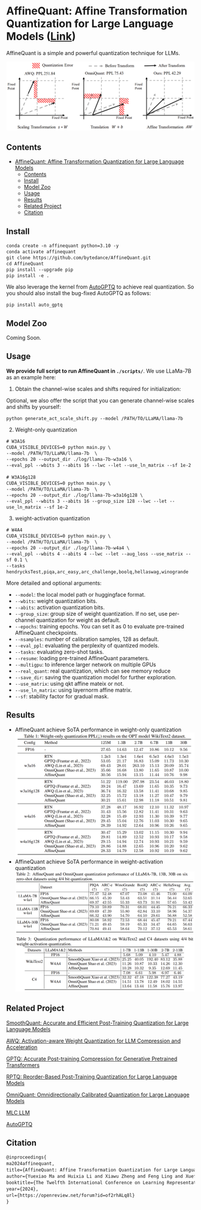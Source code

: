 # AffineQuant: Affine Transformation Quantization for Large Language Models ([Link](https://arxiv.org/pdf/2403.12544.pdf))



AffineQuant is a simple and powerful quantization technique for LLMs. 

![overview](fig/overview.png)

## Contents
- [AffineQuant: Affine Transformation Quantization for Large Language Models](#affinequant-affine-transformation-quantization-for-large-language-models)
  - [Contents](#contents)
  - [Install](#install)
  - [Model Zoo](#model-zoo)
  - [Usage](#usage)
  - [Results](#results)
  - [Related Project](#related-project)
  - [Citation](#citation)

## Install
```
conda create -n affinequant python=3.10 -y
conda activate affinequant
git clone https://github.com/bytedance/AffineQuant.git
cd AffineQuant
pip install --upgrade pip 
pip install -e .
```

We also leverage the kernel from [AutoGPTQ](https://github.com/PanQiWei/AutoGPTQ) to achieve real quantization. So you should also install the bug-fixed AutoGPTQ as follows:
```
pip install auto_gptq
```

## Model Zoo

Coming Soon.

## Usage
**We provide full script to run AffineQuant in `./scripts/`**. We use LLaMa-7B as an example here:
1. Obtain the channel-wise scales and shifts required for initialization:


Optional, we also offer the script that you can generate channel-wise scales and shifts by yourself:
```
python generate_act_scale_shift.py --model /PATH/TO/LLaMA/llama-7b
```

2. Weight-only quantization
```
# W3A16
CUDA_VISIBLE_DEVICES=0 python main.py \
--model /PATH/TO/LLaMA/llama-7b  \
--epochs 20 --output_dir ./log/llama-7b-w3a16 \
--eval_ppl --wbits 3 --abits 16 --lwc --let --use_ln_matrix --sf 1e-2

# W3A16g128
CUDA_VISIBLE_DEVICES=0 python main.py \
--model /PATH/TO/LLaMA/llama-7b  \
--epochs 20 --output_dir ./log/llama-7b-w3a16g128 \
--eval_ppl --wbits 3 --abits 16 --group_size 128 --lwc --let --use_ln_matrix --sf 1e-2
```

3. weight-activation quantization
```
# W4A4
CUDA_VISIBLE_DEVICES=0 python main.py \
--model /PATH/TO/LLaMA/llama-7b  \
--epochs 20 --output_dir ./log/llama-7b-w4a4 \
--eval_ppl --wbits 4 --abits 4 --lwc --let --aug_loss --use_matrix --sf 0.1 \
--tasks hendrycksTest,piqa,arc_easy,arc_challenge,boolq,hellaswag,winogrande
```

More detailed and optional arguments:
- `--model`: the local model path or huggingface format.
- `--wbits`: weight quantization bits.
- `--abits`: activation quantization bits.
- `--group_size`: group size of weight quantization. If no set, use per-channel quantization for weight as default.
- `--epochs`: training epochs. You can set it as 0 to evaluate pre-trained AffineQuant checkpoints.
- `--nsamples`: number of calibration samples, 128 as default.
- `--eval_ppl`: evaluating the perplexity of quantized models.
- `--tasks`: evaluating zero-shot tasks.
- `--resume`: loading pre-trained AffineQuant parameters.
- `--multigpu`: to inference larger network on multiple GPUs
- `--real_quant`: real quantization, which can see memory reduce
- `--save_dir`: saving the quantization model for further exploration.
- `--use_matrix`: using qkt affine mateix or not.
- `--use_ln_matrix`: using layernorm affine matrix.
- `--sf`: stability factor for gradual mask.


## Results
- AffineQuant achieve SoTA performance in weight-only quantization
![weight_only](fig/weight-only-opt.png)
- AffineQuant achieve SoTA performance in weight-activation quantization
![weight_activation](fig/weight-act-1.png)
![weight_activation1](fig/weight-act-2.png)


## Related Project
[SmoothQuant: Accurate and Efficient Post-Training Quantization for Large Language Models](https://github.com/mit-han-lab/smoothquant)

[AWQ: Activation-aware Weight Quantization for LLM Compression and Acceleration](https://github.com/mit-han-lab/llm-awq)

[GPTQ: Accurate Post-training Compression for Generative Pretrained Transformers](https://github.com/IST-DASLab/gptq)

[RPTQ: Reorder-Based Post-Training Quantization for Large Language Models](https://github.com/hahnyuan/RPTQ4LLM)

[OmniQuant: Omnidirectionally Calibrated Quantization for Large Language Models](https://github.com/OpenGVLab/OmniQuant)

[MLC LLM](https://github.com/mlc-ai/mlc-llm)

[AutoGPTQ](https://github.com/PanQiWei/AutoGPTQ)

## Citation

```latex
@inproceedings{
ma2024affinequant,
title={AffineQuant: Affine Transformation Quantization for Large Language Models},
author={Yuexiao Ma and Huixia Li and Xiawu Zheng and Feng Ling and Xuefeng Xiao and Rui Wang and Shilei Wen and Fei Chao and Rongrong Ji},
booktitle={The Twelfth International Conference on Learning Representations},
year={2024},
url={https://openreview.net/forum?id=of2rhALq8l}
}
```
